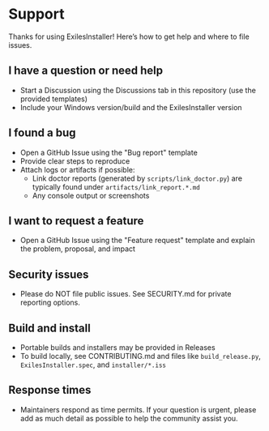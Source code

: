 # Support

Thanks for using ExilesInstaller! Here’s how to get help and where to file issues.

## I have a question or need help
- Start a Discussion using the Discussions tab in this repository (use the provided templates)
- Include your Windows version/build and the ExilesInstaller version

## I found a bug
- Open a GitHub Issue using the "Bug report" template
- Provide clear steps to reproduce
- Attach logs or artifacts if possible:
  - Link doctor reports (generated by `scripts/link_doctor.py`) are typically found under `artifacts/link_report.*.md`
  - Any console output or screenshots

## I want to request a feature
- Open a GitHub Issue using the "Feature request" template and explain the problem, proposal, and impact

## Security issues
- Please do NOT file public issues. See SECURITY.md for private reporting options.

## Build and install
- Portable builds and installers may be provided in Releases
- To build locally, see CONTRIBUTING.md and files like `build_release.py`, `ExilesInstaller.spec`, and `installer/*.iss`

## Response times
- Maintainers respond as time permits. If your question is urgent, please add as much detail as possible to help the community assist you.
